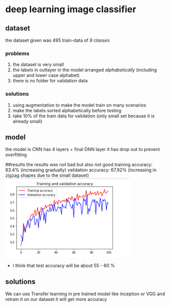 # deep learning image classifier

## dataset
the dataset given was 495 train-data of *9 classes*

### problems
1. the dataset is very small
2. the labels in outlayer in the model arranged *alphabetically* (including upper and lower case alphabet)
3. there is no folder for validation data 

### solutions
1. using augmentation to make the model train on many scenarios
2. make the labels sorted alphabetically before testing
3. take 10% of the train data for validation (only small set because it is already small)

## model
the model is CNN has 4 layers + final DNN layer 
it has drop out to prevent overfitting 

##results
the results was not bad but also not good
training accuracy: 83.4% (increasing gradually)
validation accuracy: 67.92% (increasing in zigzag shapes due to the small dataset)
![alt text](https://github.com/Ahmed3sam/image-classifier/blob/master/image/figure.PNG)


* I think that test accuracy will be about 55 - 60 %


## solutions
We can use Transfer learning in pre trained model like inception or VGG and retrain it on our dataset
it will get more accuracy 
